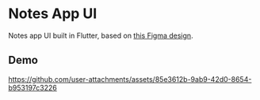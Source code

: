 # Notes App UI

Notes app UI built in Flutter, based on [this Figma design](<https://www.figma.com/design/Mvk2hnuXfrSk8mwSc2jvoN/Notes-App-UI-(Community)>).

## Demo
https://github.com/user-attachments/assets/85e3612b-9ab9-42d0-8654-b953197c3226
